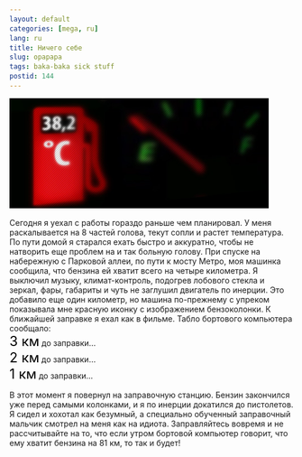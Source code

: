 ```yaml
---
layout: default
categories: [mega, ru]
lang: ru
title: Ничего себе
slug: opapapa
tags: baka-baka sick stuff 
postid: 144
---
```

<img src='/o_O/opapapa/sickgas.jpg' alt='38,2 градуса бензина' width="460" height="195"/>
<p>Сегодня я уехал с работы гораздо раньше чем планировал. У меня раскалывается на 8 частей голова, текут сопли и растет температура. По пути домой я старался ехать быстро и аккуратно, чтобы не натворить еще проблем на и так больную голову. При спуске на набережную с Парковой аллеи, по пути к мосту Метро, моя машинка сообщила, что бензина ей хватит всего на четыре километра. Я выключил музыку, климат-контроль, подогрев лобового стекла и зеркал, фары, габариты и чуть не заглушил двигатель по инерции. Это добавило еще один километр, но машина по-прежнему с упреком показывала  мне красную иконку с изображением бензоколонки. К ближайшей заправке я ехал как в фильме. Табло бортового компьютера сообщало:<br /> 
<span style="font-size: 24px; color: #000;">3 км</span> до заправки…<br />
<span style="font-size: 24px; color: #000;">2 км</span> до заправки…<br />
<span style="font-size: 24px; color: #000;">1 км</span> до заправки…</p>
<p>В этот момент я повернул на заправочную станцию. Бензин закончился уже перед самыми колонками, и я по инерции докатился до пистолетов. Я сидел и хохотал как безумный, а специально обученный заправочный мальчик смотрел на меня как на идиота. Заправляйтесь вовремя и не рассчитывайте на то, что если утром бортовой компьютер говорит, что ему хватит бензина на 81 км, то так и будет!</p>